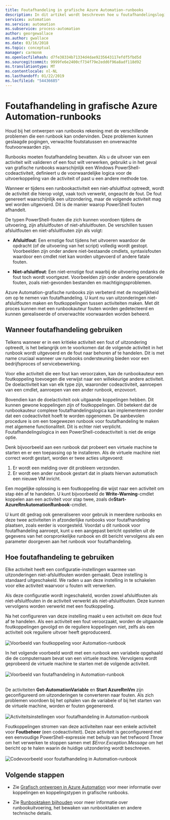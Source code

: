 ```yaml
---
title: Foutafhandeling in grafische Azure Automation-runbooks
description: In dit artikel wordt beschreven hoe u foutafhandelingslogica kunt implementeren in grafische Azure Automation-runbooks.
services: automation
ms.service: automation
ms.subservice: process-automation
author: georgewallace
ms.author: gwallace
ms.date: 03/16/2018
ms.topic: conceptual
manager: carmonm
ms.openlocfilehash: d7fe38334b71334d4dae9235643117efdf5fbd5d
ms.sourcegitcommit: 9999fe6e2400cf734f79e2edd6f96a8adf118d92
ms.translationtype: MT
ms.contentlocale: nl-NL
ms.lasthandoff: 01/22/2019
ms.locfileid: "54436685"
---
```

# <a name="error-handling-in-azure-automation-graphical-runbooks"></a>Foutafhandeling in grafische Azure Automation-runbooks

Houd bij het ontwerpen van runbooks rekening met de verschillende problemen die een runbook kan ondervinden. Deze problemen kunnen geslaagde pogingen, verwachte foutstatussen en onverwachte foutvoorwaarden zijn.

Runbooks moeten foutafhandeling bevatten. Als u de uitvoer van een activiteit wilt valideren of een fout wilt verwerken, gebruikt u in het geval van grafische runbooks waarschijnlijk een Windows PowerShell-codeactiviteit, definieert u de voorwaardelijke logica voor de uitvoerkoppeling van de activiteit of past u een andere methode toe.          

Wanneer er tijdens een runbookactiviteit een niet-afsluitfout optreedt, wordt de activiteit die hierop volgt, vaak toch verwerkt, ongeacht de fout. De fout genereert waarschijnlijk een uitzondering, maar de volgende activiteit mag wel worden uitgevoerd. Dit is de manier waarop PowerShell fouten afhandelt.    

De typen PowerShell-fouten die zich kunnen voordoen tijdens de uitvoering, zijn afsluitfouten of niet-afsluitfouten. De verschillen tussen afsluitfouten en niet-afsluitfouten zijn als volgt:

* **Afsluitfout**: Een ernstige fout tijdens het uitvoeren waardoor de opdracht (of de uitvoering van het script) volledig wordt gestopt. Voorbeelden zijn onder andere niet-bestaande cmdlets, syntaxisfouten waardoor een cmdlet niet kan worden uitgevoerd of andere fatale fouten.

* **Niet-afsluitfout**: Een niet-ernstige fout waarbij de uitvoering ondanks de fout toch wordt voortgezet. Voorbeelden zijn onder andere operationele fouten, zoals niet-gevonden bestanden en machtigingsproblemen.

Azure Automation-grafische runbooks zijn verbeterd met de mogelijkheid om op te nemen van foutafhandeling. U kunt nu van uitzonderingen niet-afsluitfouten maken en foutkoppelingen tussen activiteiten maken. Met dit proces kunnen met een runbookauteur fouten worden gedetecteerd en kunnen gerealiseerde of onverwachte voorwaarden worden beheerd.  

## <a name="when-to-use-error-handling"></a>Wanneer foutafhandeling gebruiken

Telkens wanneer er in een kritieke activiteit een fout of uitzondering optreedt, is het belangrijk om te voorkomen dat de volgende activiteit in het runbook wordt uitgevoerd en de fout naar behoren af te handelen. Dit is met name cruciaal wanneer uw runbooks ondersteuning bieden voor een bedrijfsproces of servicebewerking.

Voor elke activiteit die een fout kan veroorzaken, kan de runbookauteur een foutkoppeling toevoegen die verwijst naar een willekeurige andere activiteit. De doelactiviteit kan van elk type zijn, waaronder codeactiviteit, aanroepen van een cmdlet, aanroepen van een ander runbook, enzovoort.

Bovendien kan de doelactiviteit ook uitgaande koppelingen hebben. Dit kunnen gewone koppelingen zijn of foutkoppelingen. Dit betekent dat de runbookauteur complexe foutafhandelingslogica kan implementeren zonder dat een codeactiviteit hoeft te worden opgenomen. De aanbevolen procedure is om een toegewezen runbook voor foutafhandeling te maken met algemene functionaliteit. Dit is echter niet verplicht. Foutafhandelingslogica in een PowerShell-codeactiviteit is niet de enige optie.  

Denk bijvoorbeeld aan een runbook dat probeert een virtuele machine te starten en er een toepassing op te installeren. Als de virtuele machine niet correct wordt gestart, worden er twee acties uitgevoerd:

1. Er wordt een melding over dit probleem verzonden.
2. Er wordt een ander runbook gestart dat in plaats hiervan automatisch een nieuwe VM inricht.

Een mogelijke oplossing is een foutkoppeling die wijst naar een activiteit om stap één af te handelen. U kunt bijvoorbeeld de **Write-Warning**-cmdlet koppelen aan een activiteit voor stap twee, zoals de**Start-AzureRmAutomationRunbook**-cmdlet.

U kunt dit gedrag ook generaliseren voor gebruik in meerdere runbooks en deze twee activiteiten in afzonderlijke runbooks voor foutafhandeling plaatsen, zoals eerder is voorgesteld. Voordat u dit runbook voor foutafhandeling aanroept, kunt u een aangepast bericht opstellen uit de gegevens van het oorspronkelijke runbook en dit bericht vervolgens als een parameter doorgeven aan het runbook voor foutafhandeling.

## <a name="how-to-use-error-handling"></a>Hoe foutafhandeling te gebruiken

Elke activiteit heeft een configuratie-instellingen waarmee van uitzonderingen niet-afsluitfouten worden gemaakt. Deze instelling is standaard uitgeschakeld. We raden u aan deze instelling in te schakelen voor elke activiteit waarvoor u fouten wilt verwerken.  

Als deze configuratie wordt ingeschakeld, worden zowel afsluitfouten als niet-afsluitfouten in de activiteit verwerkt als niet-afsluitfouten. Deze kunnen vervolgens worden verwerkt met een foutkoppeling.  

Na het configureren van deze instelling maakt u een activiteit om deze fout af te handelen. Als een activiteit een fout veroorzaakt, worden de uitgaande foutkoppelingen gevolgd en de reguliere koppelingen niet, zelfs als een activiteit ook reguliere uitvoer heeft geproduceerd.<br><br> ![Voorbeeld van foutkoppeling voor Automation-runbook](media/automation-runbook-graphical-error-handling/error-link-example.png)

In het volgende voorbeeld wordt met een runbook een variabele opgehaald die de computernaam bevat van een virtuele machine. Vervolgens wordt geprobeerd de virtuele machine te starten met de volgende activiteit.<br><br> ![Voorbeeld van foutafhandeling in Automation-runbook](media/automation-runbook-graphical-error-handling/runbook-example-error-handling.png)<br><br>      

De activiteiten **Get-AutomationVariable** en **Start AzureRmVm** zijn geconfigureerd om uitzonderingen te converteren naar fouten. Als zich problemen voordoen bij het ophalen van de variabele of bij het starten van de virtuele machine, worden er fouten gegenereerd.<br><br> ![Activiteitsinstellingen voor foutafhandeling in Automation-runbook](media/automation-runbook-graphical-error-handling/activity-blade-convertexception-option.png)

Foutkoppelingen stromen van deze activiteiten naar een enkele activiteit voor **Foutbeheer** (een codeactiviteit). Deze activiteit is geconfigureerd met een eenvoudige PowerShell-expressie met behulp van het trefwoord *Throw* om het verwerken te stoppen samen met *$Error.Exception.Message* om het bericht op te halen waarin de huidige uitzondering wordt beschreven.<br><br> ![Codevoorbeeld voor foutafhandeling in Automation-runbook](media/automation-runbook-graphical-error-handling/runbook-example-error-handling-code.png)


## <a name="next-steps"></a>Volgende stappen

* Zie [Grafisch ontwerpen in Azure Automation](automation-graphical-authoring-intro.md#links-and-workflow) voor meer informatie over koppelingen en koppelingstypen in grafische runbooks.

* Zie [Runbooktaken bijhouden](automation-runbook-execution.md) voor meer informatie over runbookuitvoering, het bewaken van runbooktaken en andere technische details.

